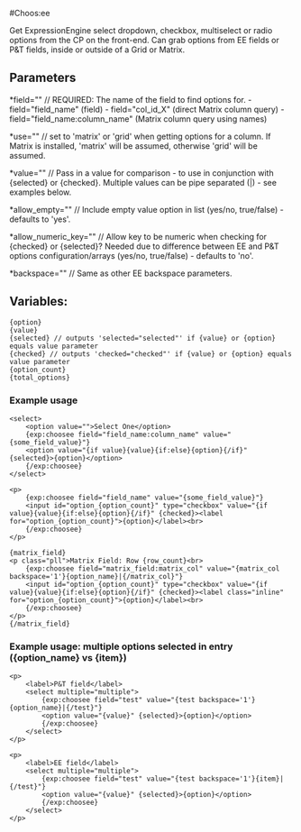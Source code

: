 #Choos:ee

Get ExpressionEngine select dropdown, checkbox, multiselect or radio options from the CP on the front-end. Can grab options from EE fields or P&amp;T fields, inside or outside of a Grid or Matrix.


## Parameters
	
*field="" // REQUIRED: The name of the field to find options for.
	- field="field_name" (field)
	- field="col_id_X" (direct Matrix column query)
	- field="field_name:column_name" (Matrix column query using names)

*use="" // set to 'matrix' or 'grid' when getting options for a column. If Matrix is installed, 'matrix' will be assumed, otherwise 'grid' will be assumed.

*value="" // Pass in a value for comparison - to use in conjunction with {selected} or {checked}. Multiple values can be pipe separated (|) - see examples below.

*allow_empty="" // Include empty value option in list (yes/no, true/false) - defaults to 'yes'.

*allow_numeric_key="" // Allow key to be numeric when checking for {checked} or {selected}? Needed due to difference between EE and P&T options configuration/arrays (yes/no, true/false) - defaults to 'no'.

*backspace="" // Same as other EE backspace parameters.


Variables:
---------------------------------------
	{option}
	{value}
	{selected} // outputs 'selected="selected"' if {value} or {option} equals value parameter
	{checked} // outputs 'checked="checked"' if {value} or {option} equals value parameter
	{option_count}
	{total_options}

### Example usage

	<select>
		<option value="">Select One</option>
		{exp:choosee field="field_name:column_name" value="{some_field_value}"}
		<option value="{if value}{value}{if:else}{option}{/if}" {selected}>{option}</option>
		{/exp:choosee}
	</select>

	<p>
		{exp:choosee field="field_name" value="{some_field_value}"}
		<input id="option_{option_count}" type="checkbox" value="{if value}{value}{if:else}{option}{/if}" {checked}><label for="option_{option_count}">{option}</label><br>
		{/exp:choosee}
	</p>

	{matrix_field}
	<p class="pll">Matrix Field: Row {row_count}<br>
		{exp:choosee field="matrix_field:matrix_col" value="{matrix_col backspace='1'}{option_name}|{/matrix_col}"}
		<input id="option_{option_count}" type="checkbox" value="{if value}{value}{if:else}{option}{/if}" {checked}><label class="inline" for="option_{option_count}">{option}</label><br>
		{/exp:choosee}
	</p>
	{/matrix_field}

### Example usage: multiple options selected in entry ({option_name} vs {item})
	
    <p>
		<label>P&T field</label>
		<select multiple="multiple">
			{exp:choosee field="test" value="{test backspace='1'}{option_name}|{/test}"}
			<option value="{value}" {selected}>{option}</option>
			{/exp:choosee}
		</select>
    </p>
	
    <p>
		<label>EE field</label>
		<select multiple="multiple">
			{exp:choosee field="test" value="{test backspace='1'}{item}|{/test}"}
			<option value="{value}" {selected}>{option}</option>
			{/exp:choosee}
		</select>
    </p>